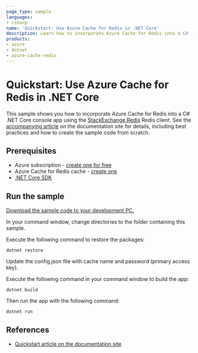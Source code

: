 ```yaml
---
page_type: sample
languages:
- csharp
name: 'Quickstart: Use Azure Cache for Redis in .NET Core'
description: Learn how to incorporate Azure Cache for Redis into a C# .NET Core console app using the StackExchange.Redis Redis client.
products:
- azure
- dotnet
- azure-cache-redis
---
```

# Quickstart: Use Azure Cache for Redis in .NET Core

This sample shows you how to incorporate Azure Cache for Redis into a C# .NET Core console app using the [StackExchange.Redis](https://github.com/StackExchange/StackExchange.Redis) Redis client. See the [accompanying article](https://docs.microsoft.com/azure/azure-cache-for-redis/cache-dotnet-core-quickstart) on the documentation site for details, including best practices and how to create the sample code from scratch.

## Prerequisites

- Azure subscription - [create one for free](https://azure.microsoft.com/free/)
- Azure Cache for Redis cache - [create one](https://docs.microsoft.com/azure/azure-cache-for-redis/quickstart-create-redis)
- [.NET Core SDK](https://dotnet.microsoft.com/download)

## Run the sample

[Download the sample code to your development PC.](/README.md#get-the-samples)

In your command window, change directories to the folder containing this sample.

Execute the following command to restore the packages:

```
dotnet restore
```

Update the config.json file with cache name and password (primary access key).

Execute the following command in your command window to build the app:

```
dotnet build
```

Then run the app with the following command:

```
dotnet run
```

## References

* [Quickstart article on the documentation site](https://docs.microsoft.com/azure/azure-cache-for-redis/cache-dotnet-core-quickstart)
